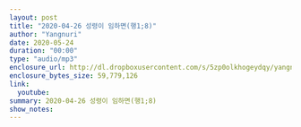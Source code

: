 ```yaml
---
layout: post
title: "2020-04-26 성령이 임하면(행1;8)"
author: "Yangnuri"
date: 2020-05-24
duration: "00:00"
type: "audio/mp3"
enclosure_url: http://dl.dropboxusercontent.com/s/5zp0olkhogeydqy/yangnurichurch200426.mp3
enclosure_bytes_size: 59,779,126
link:
  youtube: 
summary: 2020-04-26 성령이 임하면(행1;8)
show_notes:
---
```

